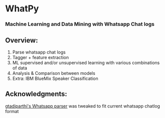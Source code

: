 # WhatPy
<h3>Machine Learning and Data Mining with Whatsapp Chat logs</h3>

<h2>Overview:</h2>

<ol>
  <li>Parse whatsapp chat logs</li>
  <li>Tagger + feature extraction</li>
  <li>ML supervised and/or unsupervised learning with various combinations of data</li>
  <li>Analysis & Comparison between models</li>
  <li>Extra: IBM BlueMix Speaker Classification</li>
</ol>

<h2>Acknowledgments:</h2>

<a href="https://github.com/gtadiparthi/whatsapp-parser-lite">gtadiparthi's Whatsapp parser</a> was tweaked to fit current whatsapp chatlog format
